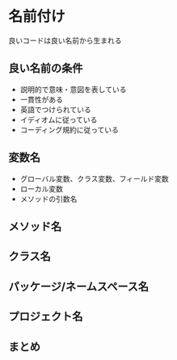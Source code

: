 # 名前付け
良いコードは良い名前から生まれる

## 良い名前の条件
* 説明的で意味・意図を表している
* 一貫性がある
* 英語でつけられている
* イディオムに従っている
* コーディング規約に従っている

## 変数名
* グローバル変数、クラス変数、フィールド変数
* ローカル変数
* メソッドの引数名

## メソッド名

## クラス名

## パッケージ/ネームスペース名

## プロジェクト名

## まとめ

